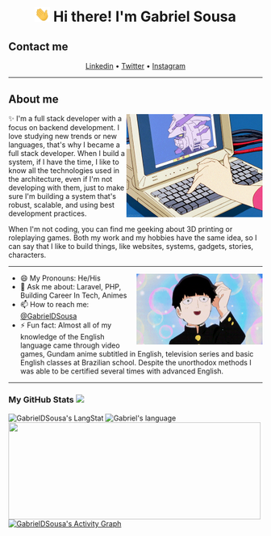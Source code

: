 <!-- Heading -->
<h1 align="center"> <img src="./wave.gif" width = 30px alt="Hand waving"> Hi there! I'm Gabriel Sousa</h1>

<h2> Contact me </h2>
<p align="center">
    <a href="https://www.linkedin.com/in/gabrieldsousa/">Linkedin</a> •
    <a href="https://twitter.com/GabsDSousa">Twitter</a> •
    <a href="https://www.instagram.com/GabsDSousa/">Instagram</a>
</p>

 <!-- About section -->

---
<h2> About me </h2>
<img align="right" alt="A draw in anime style of hand typing on a keyboard, showing a gundam on screen" src="./laptop.gif" width="270" height="204" />
<p>✨ I'm a full stack developer with a focus on backend development. I love studying new trends or new languages, that's why I became a full stack developer. When I build a system, if I have the time, I like to know all the technologies used in the architecture, even if I'm not developing with them, just to make sure I'm building a system that's robust, scalable, and using best development practices.</p>
<p>When I'm not coding, you can find me geeking about 3D printing or roleplaying games. Both my work and my hobbies have the same idea, so I can say that I like to build things, like websites, systems, gadgets, stories, characters.</p>

---
<img align="right" alt="A draw in anime style of a young guy smiling" src="./smiling.gif" width="250" height="140" />

<ul align="left">
    <li>😄 My Pronouns: He/His </li>
    <li>💬 Ask me about: Laravel, PHP, Building Career In Tech, Animes</li>
    <li>📫 How to reach me: <a href="https://www.linkedin.com/in/gabrieldsousa/">@GabrielDSousa</a></li>
    <li>⚡ Fun fact: Almost all of my knowledge of the English language came through video games, Gundam anime subtitled in English, television series and basic English classes at Brazilian school. Despite the unorthodox methods I was able to be certified several times with advanced English. </li>
</ul>
<!-- About section: END -->

---
<!-- GitHub section -->
<h3> My GitHub Stats <img src = "https://i.pinimg.com/originals/65/c4/f4/65c4f452571be1261e9c623f7da488ac.gif" width = 35px> </h3>
 
<div>
  <img align="center" src="https://github-readme-streak-stats.herokuapp.com/?user=GabrielDSousa" alt="GabrielDSousa's LangStat" />
  <img align="center" src="https://github-readme-stats.vercel.app/api/top-langs?username=GabrielDSousa&langs_count=10&show_icons=true&locale=en&layout=compact&theme=light" alt="Gabriel's language" height="192px"  width="500px"/>
</div>
<div>
    <img align="center" src="https://github-readme-stats.anuraghazra1.vercel.app/api?username=GabrielDSousa&show_icons=true" height="192px"  width="500px" />
    <a align="center" href="https://github.com/GabrielDSousa/"><img alt="GabrielDSousa's Activity Graph" src="https://activity-graph.herokuapp.com/graph?username=GabrielDSousa&custom_title=Gabriel's%20Contribution%20Graph&theme=react-dark" /></a>
</div>

<!-- GitHub section: END -->

<!-- THE END -->
